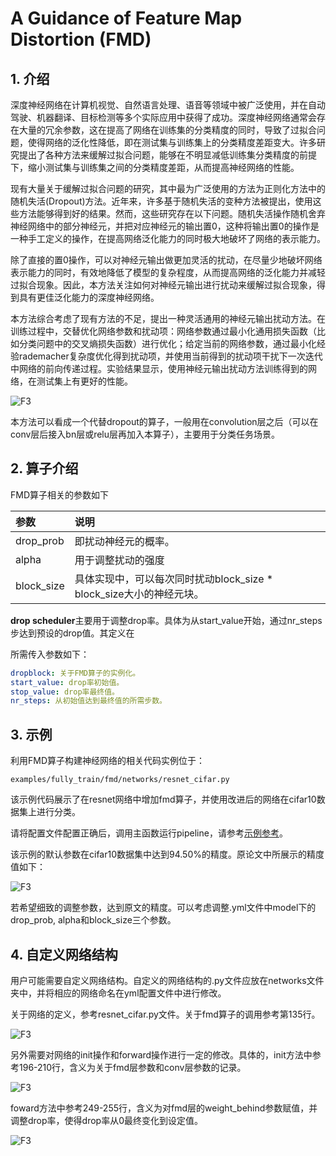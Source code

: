 # A Guidance of Feature Map Distortion (FMD)

## 1. 介绍

深度神经网络在计算机视觉、自然语言处理、语音等领域中被广泛使用，并在自动驾驶、机器翻译、目标检测等多个实际应用中获得了成功。深度神经网络通常会存在大量的冗余参数，这在提高了网络在训练集的分类精度的同时，导致了过拟合问题，使得网络的泛化性降低，即在测试集与训练集上的分类精度差距变大。许多研究提出了各种方法来缓解过拟合问题，能够在不明显减低训练集分类精度的前提下，缩小测试集与训练集之间的分类精度差距，从而提高神经网络的性能。

现有大量关于缓解过拟合问题的研究，其中最为广泛使用的方法为正则化方法中的随机失活(Dropout)方法。近年来，许多基于随机失活的变种方法被提出，使用这些方法能够得到好的结果。然而，这些研究存在以下问题。随机失活操作随机舍弃神经网络中的部分神经元，并把对应神经元的输出置0，这种将输出置0的操作是一种手工定义的操作，在提高网络泛化能力的同时极大地破坏了网络的表示能力。

除了直接的置0操作，可以对神经元输出做更加灵活的扰动，在尽量少地破坏网络表示能力的同时，有效地降低了模型的复杂程度，从而提高网络的泛化能力并减轻过拟合现象。因此，本方法关注如何对神经元输出进行扰动来缓解过拟合现象，得到具有更佳泛化能力的深度神经网络。

本方法综合考虑了现有方法的不足，提出一种灵活通用的神经元输出扰动方法。在训练过程中，交替优化网络参数和扰动项：网络参数通过最小化通用损失函数（比如分类问题中的交叉熵损失函数）进行优化；给定当前的网络参数，通过最小化经验rademacher复杂度优化得到扰动项，并使用当前得到的扰动项干扰下一次迭代中网络的前向传递过程。实验结果显示，使用神经元输出扰动方法训练得到的网络，在测试集上有更好的性能。

![F3](./images/fmd_framework.PNG)

本方法可以看成一个代替dropout的算子，一般用在convolution层之后（可以在conv层后接入bn层或relu层再加入本算子），主要用于分类任务场景。

## 2. 算子介绍

FMD算子相关的参数如下

| 参数 | 说明 |
| :-- | :-- |
| drop_prob  | 即扰动神经元的概率。 |
| alpha | 用于调整扰动的强度 |
| block_size | 具体实现中，可以每次同时扰动block_size * block_size大小的神经元块。 |

**drop scheduler**主要用于调整drop率。具体为从start_value开始，通过nr_steps步达到预设的drop值。其定义在

所需传入参数如下：

```yaml
dropblock: 关于FMD算子的实例化。
start_value: drop率初始值。
stop_value: drop率最终值。
nr_steps: 从初始值达到最终值的所需步数。
```

## 3. 示例

利用FMD算子构建神经网络的相关代码实例位于：

```text
examples/fully_train/fmd/networks/resnet_cifar.py
```

该示例代码展示了在resnet网络中增加fmd算子，并使用改进后的网络在cifar10数据集上进行分类。

请将配置文件配置正确后，调用主函数运行pipeline，请参考[示例参考](../user/examples.md)。

该示例的默认参数在cifar10数据集中达到94.50%的精度。原论文中所展示的精度值如下：

![F3](./images/fmd_2.PNG)  

若希望细致的调整参数，达到原文的精度。可以考虑调整.yml文件中model下的drop_prob, alpha和block_size三个参数。

## 4. 自定义网络结构

用户可能需要自定义网络结构。自定义的网络结构的.py文件应放在networks文件夹中，并将相应的网络命名在yml配置文件中进行修改。

关于网络的定义，参考resnet_cifar.py文件。关于fmd算子的调用参考第135行。

![F3](./images/fmd_3.PNG)

   另外需要对网络的init操作和forward操作进行一定的修改。具体的，init方法中参考196-210行，含义为关于fmd层参数和conv层参数的记录。

![F3](./images/fmd_4.PNG)

   foward方法中参考249-255行，含义为对fmd层的weight_behind参数赋值，并调整drop率，使得drop率从0最终变化到设定值。

![F3](./images/fmd_5.PNG)
